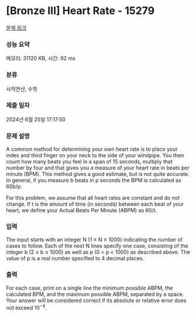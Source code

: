 # [Bronze III] Heart Rate - 15279 

[문제 링크](https://www.acmicpc.net/problem/15279) 

### 성능 요약

메모리: 31120 KB, 시간: 92 ms

### 분류

사칙연산, 수학

### 제출 일자

2024년 6월 25일 17:17:50

### 문제 설명

<p>A common method for determining your own heart rate is to place your index and third finger on your neck to the side of your windpipe. You then count how many beats you feel in a span of 15 seconds, multiply that number by four and that gives you a measure of your heart rate in beats per minute (BPM). This method gives a good estimate, but is not quite accurate. In general, if you measure b beats in p seconds the BPM is calculated as 60b/p.</p>

<p>For this problem, we assume that all heart rates are constant and do not change. If t is the amount of time (in seconds) between each beat of your heart, we define your Actual Beats Per Minute (ABPM) as 60/t.</p>

### 입력 

 <p>The input starts with an integer N (1 ≤ N ≤ 1000) indicating the number of cases to follow. Each of the next N lines specify one case, consisting of the integer b (2 ≤ b ≤ 1000) as well as p (0 < p < 1000) as described above. The value of p is a real number specified to 4 decimal places.</p>

### 출력 

 <p>For each case, print on a single line the minimum possible ABPM, the calculated BPM, and the maximum possible ABPM, separated by a space. Your answer will be considered correct if its absolute or relative error does not exceed 10<sup>−4</sup>.</p>

